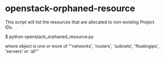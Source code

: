 # openstack-orphaned-resource
This script will list the resources that are allocated to non-existing Project IDs.

$ python openstack_orphaned_resource.py <object> 

where object is one or more of "'networks', 'routers', 'subnets', 'floatingips', 'servers' or 'all'"
